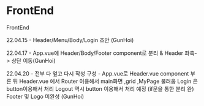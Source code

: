 # FrontEnd
FrontEnd

22.04.15 - Header/Menu/Body/Login 초안 (GunHoi)

22.04.17 - App.vue에 Header/Body/Footer component로 분리 & Header 좌측-> 상단 이동(GunHoi)

22.04.20 - 전부 다 엎고 다시 작성
            구성 - App.vue로 Header.vue component 부른 뒤 Header.vue 에서 Router 이용해서 main화면 ,grid ,MyPage 불러옴
            Login 은 button이용해서 처리 Logout 역시 button 이용해서 처리 예정 (if문을 통한 분리 완)
            Footer 및 Logo 미완성  (GunHoi)
